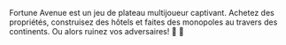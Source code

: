 Fortune Avenue est un jeu de plateau multijoueur captivant. Achetez des propriétés, construisez des hôtels et faites des monopoles au travers des continents. Ou alors ruinez vos adversaires! 🎲 🏨